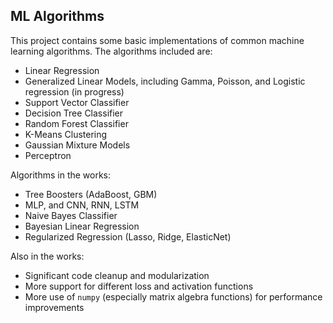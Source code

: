 ## ML Algorithms

This project contains some basic implementations of common machine learning algorithms. The algorithms included are:

* Linear Regression
* Generalized Linear Models, including Gamma, Poisson, and Logistic regression (in progress)
* Support Vector Classifier
* Decision Tree Classifier
* Random Forest Classifier
* K-Means Clustering
* Gaussian Mixture Models
* Perceptron



Algorithms in the works:

* Tree Boosters (AdaBoost, GBM)
* MLP, and CNN, RNN, LSTM
* Naive Bayes Classifier
* Bayesian Linear Regression
* Regularized Regression (Lasso, Ridge, ElasticNet)



Also in the works:

* Significant code cleanup and modularization
* More support for different loss and activation functions
* More use of `numpy` (especially matrix algebra functions) for performance improvements
